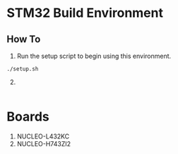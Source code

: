 # STM32 Build Environment 


## How To
1. Run the setup script to begin using this environment.
```
./setup.sh
```


2.
```

```


# Boards
1. NUCLEO-L432KC
2. NUCLEO-H743ZI2

